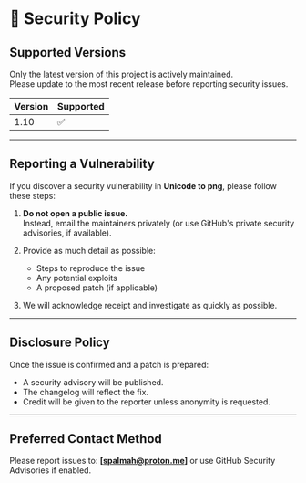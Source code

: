 # 🔐 Security Policy

## Supported Versions

Only the latest version of this project is actively maintained.  
Please update to the most recent release before reporting security issues.

| Version | Supported |
|---------|-----------|
| 1.10    | ✅         |

---

## Reporting a Vulnerability

If you discover a security vulnerability in **Unicode to png**, please follow these steps:

1. **Do not open a public issue.**  
   Instead, email the maintainers privately (or use GitHub's private security advisories, if available).

2. Provide as much detail as possible:
   - Steps to reproduce the issue
   - Any potential exploits
   - A proposed patch (if applicable)

3. We will acknowledge receipt and investigate as quickly as possible.

---

## Disclosure Policy

Once the issue is confirmed and a patch is prepared:

- A security advisory will be published.
- The changelog will reflect the fix.
- Credit will be given to the reporter unless anonymity is requested.

---

## Preferred Contact Method

Please report issues to: **[spalmah@proton.me]** or use GitHub Security Advisories if enabled.  
